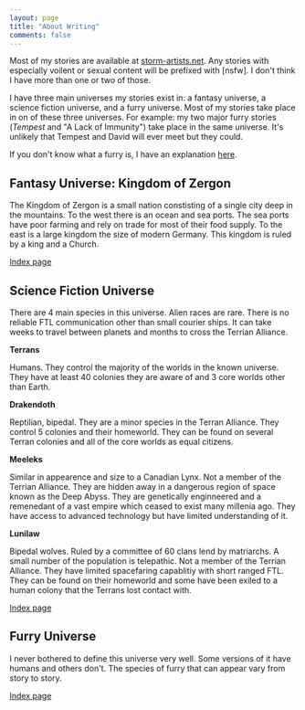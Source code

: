 ```yaml
---
layout: page
title: "About Writing"
comments: false
---
```


Most of my stories are available at [storm-artists.net](http://epochwolf.storm-artists.net). Any stories with especially voilent or sexual content will be prefixed with \[nsfw\]. I don't think I have more than one or two of those. 

I have three main universes my stories exist in: a fantasy universe, a science fiction universe, and a furry universe. Most of my stories take place in on of these three universes. For example: my two major furry stories (*Tempest* and "A Lack of Immunity") take place in the same universe. It's unlikely that Tempest and David will ever meet but they could.

If you don't know what a furry is, I have an explanation [here](/pages/what-is-a-furry/).

## Fantasy Universe: Kingdom of Zergon

The Kingdom of Zergon is a small nation constisting of a single city deep in the mountains. To the west there is an ocean and sea ports. The sea ports have poor farming and rely on trade for most of their food supply. To the east is a large kingdom the size of modern Germany. This kingdom is ruled by a king and a Church.

[Index page](/blog/categories/fantasy/)

## Science Fiction Universe

There are 4 main species in this universe. Alien races are rare. There is no reliable FTL communication other than small courier ships. It can take weeks to travel between planets and months to cross the Terrian Alliance. 


**Terrans**

Humans. They control the majority of the worlds in the known universe. They have at least 40 colonies they are aware of and 3 core worlds other than Earth.

**Drakendoth**

Reptilian, bipedal. They are a minor species in the Terran Alliance. They control 5 colonies and their homeworld. They can be found on several Terran colonies and all of the core worlds as equal citizens.

**Meeleks**

Similar in appearence and size to a Canadian Lynx. Not a member of the Terrian Alliance. They are hidden away in a dangerous region of space known as the Deep Abyss. They are genetically enginneered and a remenedant of a vast empire which ceased to exist many millenia ago. They have access to advanced technology but have limited understanding of it.

**Lunilaw**

Bipedal wolves. Ruled by a committee of 60 clans lend by matriarchs. A small number of the population is telepathic. Not a member of the Terrian Alliance. They have limited spacefaring capablitiy with short ranged FTL. They can be found on their homeworld and some have been exiled to a human colony that the Terrans lost contact with.

[Index page](/blog/categories/fantasy/)

## Furry Universe

I never bothered to define this universe very well. Some versions of it have humans and others don't. The species of furry that can appear vary from story to story.

[Index page](/blog/categories/furry/)
